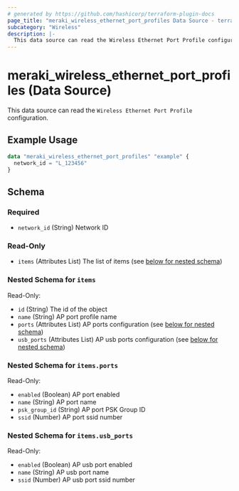 ```yaml
---
# generated by https://github.com/hashicorp/terraform-plugin-docs
page_title: "meraki_wireless_ethernet_port_profiles Data Source - terraform-provider-meraki"
subcategory: "Wireless"
description: |-
  This data source can read the Wireless Ethernet Port Profile configuration.
---
```


# meraki_wireless_ethernet_port_profiles (Data Source)

This data source can read the `Wireless Ethernet Port Profile` configuration.

## Example Usage

```terraform
data "meraki_wireless_ethernet_port_profiles" "example" {
  network_id = "L_123456"
}
```

<!-- schema generated by tfplugindocs -->
## Schema

### Required

- `network_id` (String) Network ID

### Read-Only

- `items` (Attributes List) The list of items (see [below for nested schema](#nestedatt--items))

<a id="nestedatt--items"></a>
### Nested Schema for `items`

Read-Only:

- `id` (String) The id of the object
- `name` (String) AP port profile name
- `ports` (Attributes List) AP ports configuration (see [below for nested schema](#nestedatt--items--ports))
- `usb_ports` (Attributes List) AP usb ports configuration (see [below for nested schema](#nestedatt--items--usb_ports))

<a id="nestedatt--items--ports"></a>
### Nested Schema for `items.ports`

Read-Only:

- `enabled` (Boolean) AP port enabled
- `name` (String) AP port name
- `psk_group_id` (String) AP port PSK Group ID
- `ssid` (Number) AP port ssid number


<a id="nestedatt--items--usb_ports"></a>
### Nested Schema for `items.usb_ports`

Read-Only:

- `enabled` (Boolean) AP usb port enabled
- `name` (String) AP usb port name
- `ssid` (Number) AP usb port ssid number
